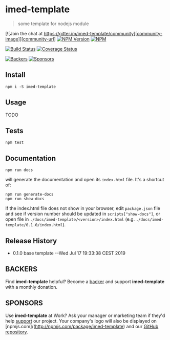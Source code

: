# imed-template #

> some template for nodejs module

[![Join the chat at https://gitter.im/imed-template/community][community-image]][community-url]
[![NPM Version][npm-image]][npm-url]
[![NPM][license-image]](LICENSE)

[![Build Status][travis-image]][travis-url]
[![Coverage Status](https://coveralls.io/repos/github/jguillod/imed-template/badge.svg?branch=master)](https://coveralls.io/github/jguillod/imed-template?branch=master)

[![Backers](https://opencollective.com/imed-template/backers/badge.svg)](#BACKERS)
[![Sponsors](https://opencollective.com/imed-template/sponsors/badge.svg)](#SPONSORS)

[community-image]: https://badges.gitter.im/imed-template/community.svg
[community-url]: https://gitter.im/imed-template?utm_source=badge&utm_medium=badge&utm_campaign=pr-badge&utm_content=badge
[npm-image]: https://img.shields.io/npm/v/imed-template.svg
[npm-url]: https://npmjs.org/package/imed-template
[license-image]: https://img.shields.io/github/license/jguillod/imed-template.svg
[travis-image]: https://travis-ci.com/jguillod/imed-template.svg?branch=master
[travis-url]: https://travis-ci.com/jguillod/imed-template
[coveralls-image]: https://img.shields.io/coveralls/live-js/imed-template/master.svg
[coveralls-url]: https://coveralls.io/r/live-js/imed-template?branch=master



## Install ##

	npm i -S imed-template

## Usage ##

TODO

## Tests ##

	npm test

## Documentation ##

	npm run docs

will generate the documentation and open its `index.html` file. It's a shortcut of:

	npm run generate-docs
	npm run show-docs

If the index.html file does not show in your browser, edit `package.json` file and see if version number should be updated in `scripts["show-docs"]`, or open file in `./docs/imed-template/<version>/index.html` (e.g. `./docs/imed-template/0.1.0/index.html`).

## Release History ##

* 0.1.0 base template
  --Wed Jul 17 19:33:38 CEST 2019


## BACKERS ##

Find **imed-template** helpful? Become a [backer](https://opencollective.com/jguillod#support) and support **imed-template** with a monthly donation.

## SPONSORS ##

Use **imed-template** at Work? Ask your manager or marketing team if they'd help [support](https://opencollective.com/jguillod#support) our project. Your company's logo will also be displayed on [npmjs.com]/(http://npmjs.com/package/imed-template) and our [GitHub repository](https://github.com/jguillod/imed-template#sponsors).



